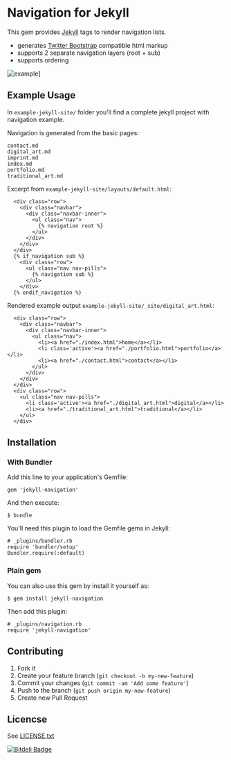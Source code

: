 # Navigation for Jekyll

This gem provides [Jekyll](http://github.com/mojombo/jekyll) tags to render navigation lists.

* generates [Twitter Bootstrap](http://github.com/twitter/bootstrap) compatible html markup
* supports 2 separate navigation layers (root + sub)
* supports ordering 

![example](resources/example.png)]

## Example Usage

In `example-jekyll-site/` folder you'll find a complete jekyll project with navigation example.

Navigation is generated from the basic pages:

	contact.md
	digital_art.md
	imprint.md
	index.md
	portfolio.md
	traditional_art.md

Excerpt from `example-jekyll-site/layouts/default.html`:

      <div class="row">
        <div class="navbar">
          <div class="navbar-inner">
            <ul class="nav">
              {% navigation root %}
            </ul>
          </div>
        </div>
      </div>
      {% if_navigation sub %}
        <div class="row">
          <ul class="nav nav-pills">
            {% navigation sub %}
          </ul>
        </div>
      {% endif_navigation %}

Rendered example output `example-jekyll-site/_site/digital_art.html`:

      <div class="row">
        <div class="navbar">
          <div class="navbar-inner">
            <ul class="nav">
              <li><a href="./index.html">home</a></li>
              <li class='active'><a href="./portfolio.html">portfolio</a></li>
			  <li><a href="./contact.html">contact</a></li>
            </ul>
          </div>
        </div>
      </div>
      <div class="row">
        <ul class="nav nav-pills">
          <li class='active'><a href="./digital_art.html">digital</a></li>
		  <li><a href="./traditional_art.html">traditional</a></li>
        </ul>
      </div>

## Installation

### With Bundler

Add this line to your application's Gemfile:

    gem 'jekyll-navigation'

And then execute:

    $ bundle

You'll need this plugin to load the Gemfile gems in Jekyll:

    # _plugins/bundler.rb
    require 'bundler/setup'
    Bundler.require(:default)

### Plain gem

You can also use this gem by install it yourself as:

    $ gem install jekyll-navigation

Then add this plugin:

    # _plugins/navigation.rb
    require 'jekyll-navigation'

## Contributing

1. Fork it
2. Create your feature branch (`git checkout -b my-new-feature`)
3. Commit your changes (`git commit -am 'Add some feature'`)
4. Push to the branch (`git push origin my-new-feature`)
5. Create new Pull Request

## Licencse

See [LICENSE.txt](LICENSE.txt)


[![Bitdeli Badge](https://d2weczhvl823v0.cloudfront.net/dpree/jekyll-navigation/trend.png)](https://bitdeli.com/free "Bitdeli Badge")


